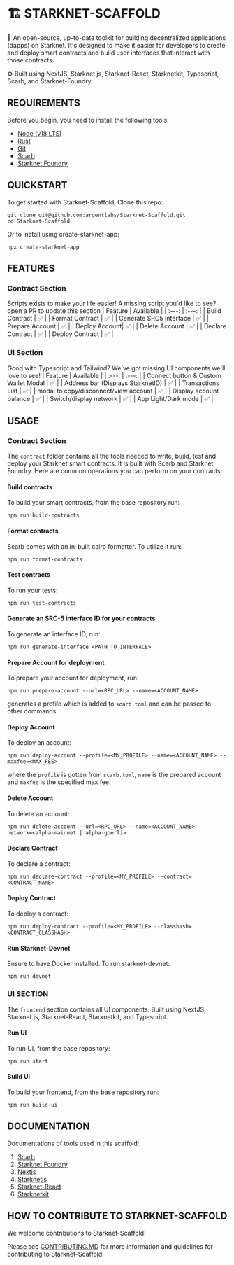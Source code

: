 # 🏗 STARKNET-SCAFFOLD

🧪 An open-source, up-to-date toolkit for building decentralized applications (dapps) on Starknet. It's designed to make it easier for developers to create and deploy smart contracts and build user interfaces that interact with those contracts.

⚙️ Built using NextJS, Starknet.js, Starknet-React, Starknetkit, Typescript, Scarb, and Starknet-Foundry.

## REQUIREMENTS

Before you begin, you need to install the following tools:

- [Node (v18 LTS)](https://nodejs.org/en/download/)
- [Rust](https://www.rust-lang.org/tools/install)
- [Git](https://git-scm.com/downloads)
- [Scarb](https://docs.swmansion.com/scarb/docs.html)
- [Starknet Foundry](https://foundry-rs.github.io/starknet-foundry/)

## QUICKSTART

To get started with Starknet-Scaffold, Clone this repo:

```
git clone git@github.com:argentlabs/Starknet-Scaffold.git
cd Starknet-Scaffold
```

Or to install using create-starknet-app:

```
npx create-starknet-app
```

## FEATURES

### Contract Section

Scripts exists to make your life easier! A missing script you'd like to see? open a PR to update this section
| Feature | Available |
| :---: | :---: |
| Build Contract | ✅ |
| Format Contract | ✅ |
| Generate SRC5 Interface | ✅ |
| Prepare Account | ✅ |
| Deploy Account| ✅ |
| Delete Account | ✅ |
| Declare Contract | ✅ |
| Deploy Contract | ✅ |

### UI Section

Good with Typescript and Tailwind? We've got missing UI components we'll love to see!
| Feature | Available |
| :---: | :---: |
| Connect button & Custom Wallet Modal | ✅ |
| Address bar (Displays StarknetID) | ✅ |
| Transactions List | ✅ |
| modal to copy/disconnect/view account | ✅ |
| Display account balance | ✅ |
| Switch/display network | ✅ |
| App Light/Dark mode | ✅ |

## USAGE

### Contract Section

The `contract` folder contains all the tools needed to write, build, test and deploy your Starknet smart contracts. It is built with Scarb and Starknet Foundry. Here are common operations you can perform on your contracts:

#### Build contracts

To build your smart contracts, from the base repository run:

```
npm run build-contracts
```

#### Format contracts

Scarb comes with an in-built cairo formatter. To utilize it run:

```
npm run format-contracts
```

#### Test contracts

To run your tests:

```
npm run test-contracts
```

#### Generate an SRC-5 interface ID for your contracts

To generate an interface ID, run:

```
npm run generate-interface <PATH_TO_INTERFACE>
```

#### Prepare Account for deployment

To prepare your account for deployment, run:

```
npm run prepare-account --url=<RPC_URL> --name=<ACCOUNT_NAME>
```

generates a profile which is added to `scarb.toml` and can be passed to other commands.

#### Deploy Account

To deploy an account:

```
npm run deploy-account --profile=<MY_PROFILE> --name=<ACCOUNT_NAME> --maxfee=<MAX_FEE>
```

where the `profile` is gotten from `scarb.toml`, `name` is the prepared account and `maxfee` is the specified max fee.

#### Delete Account

To delete an account:

```
npm run delete-account --url=<RPC_URL> --name=<ACCOUNT_NAME> --network=<alpha-mainnet | alpha-goerli>
```

#### Declare Contract

To declare a contract:

```
npm run declare-contract --profile=<MY_PROFILE> --contract=<CONTRACT_NAME>
```

#### Deploy Contract

To deploy a contract:

```
npm run deploy-contract --profile=<MY_PROFILE> --classhash=<CONTRACT_CLASSHASH>
```

#### Run Starknet-Devnet

Ensure to have Docker installed. To run starknet-devnet:

```
npm run devnet
```

### UI SECTION

The `frontend` section contains all UI components. Built using NextJS, Starknet.js, Starknet-React, Starknetkit, and Typescript.

#### Run UI

To run UI, from the base repository:

```
npm run start
```

#### Build UI

To build your frontend, from the base repository run:

```
npm run build-ui
```

## DOCUMENTATION

Documentations of tools used in this scaffold:

1. [Scarb](https://docs.swmansion.com/scarb/docs.html)
2. [Starknet Foundry](https://foundry-rs.github.io/starknet-foundry/index.html)
3. [Nextjs](https://nextjs.org/docs)
4. [Starknetjs](https://www.starknetjs.com/docs/API/)
5. [Starknet-React](https://starknet-react.com/docs/getting-started)
6. [Starknetkit](https://www.starknetkit.com/docs/getting-started)

## HOW TO CONTRIBUTE TO STARKNET-SCAFFOLD

We welcome contributions to Starknet-Scaffold!

Please see [CONTRIBUTING.MD](https://github.com/argentlabs/Starknet-Scaffold/blob/main/CONTRIBUTING.md) for more information and guidelines for contributing to Starknet-Scaffold.
